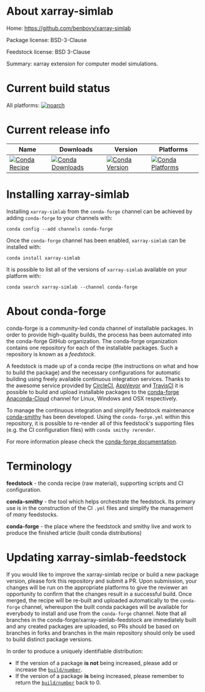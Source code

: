 About xarray-simlab
===================

Home: https://github.com/benbovy/xarray-simlab

Package license: BSD-3-Clause

Feedstock license: BSD 3-Clause

Summary: xarray extension for computer model simulations.



Current build status
====================

All platforms:
[![noarch](https://img.shields.io/circleci/project/github/conda-forge/xarray-simlab-feedstock/master.svg?label=noarch)](https://circleci.com/gh/conda-forge/xarray-simlab-feedstock)

Current release info
====================

| Name | Downloads | Version | Platforms |
| --- | --- | --- | --- |
| [![Conda Recipe](https://img.shields.io/badge/recipe-xarray--simlab-green.svg)](https://anaconda.org/conda-forge/xarray-simlab) | [![Conda Downloads](https://img.shields.io/conda/dn/conda-forge/xarray-simlab.svg)](https://anaconda.org/conda-forge/xarray-simlab) | [![Conda Version](https://img.shields.io/conda/vn/conda-forge/xarray-simlab.svg)](https://anaconda.org/conda-forge/xarray-simlab) | [![Conda Platforms](https://img.shields.io/conda/pn/conda-forge/xarray-simlab.svg)](https://anaconda.org/conda-forge/xarray-simlab) |

Installing xarray-simlab
========================

Installing `xarray-simlab` from the `conda-forge` channel can be achieved by adding `conda-forge` to your channels with:

```
conda config --add channels conda-forge
```

Once the `conda-forge` channel has been enabled, `xarray-simlab` can be installed with:

```
conda install xarray-simlab
```

It is possible to list all of the versions of `xarray-simlab` available on your platform with:

```
conda search xarray-simlab --channel conda-forge
```


About conda-forge
=================

conda-forge is a community-led conda channel of installable packages.
In order to provide high-quality builds, the process has been automated into the
conda-forge GitHub organization. The conda-forge organization contains one repository
for each of the installable packages. Such a repository is known as a *feedstock*.

A feedstock is made up of a conda recipe (the instructions on what and how to build
the package) and the necessary configurations for automatic building using freely
available continuous integration services. Thanks to the awesome service provided by
[CircleCI](https://circleci.com/), [AppVeyor](https://www.appveyor.com/)
and [TravisCI](https://travis-ci.org/) it is possible to build and upload installable
packages to the [conda-forge](https://anaconda.org/conda-forge)
[Anaconda-Cloud](https://anaconda.org/) channel for Linux, Windows and OSX respectively.

To manage the continuous integration and simplify feedstock maintenance
[conda-smithy](https://github.com/conda-forge/conda-smithy) has been developed.
Using the ``conda-forge.yml`` within this repository, it is possible to re-render all of
this feedstock's supporting files (e.g. the CI configuration files) with ``conda smithy rerender``.

For more information please check the [conda-forge documentation](https://conda-forge.org/docs/).

Terminology
===========

**feedstock** - the conda recipe (raw material), supporting scripts and CI configuration.

**conda-smithy** - the tool which helps orchestrate the feedstock.
                   Its primary use is in the construction of the CI ``.yml`` files
                   and simplify the management of *many* feedstocks.

**conda-forge** - the place where the feedstock and smithy live and work to
                  produce the finished article (built conda distributions)


Updating xarray-simlab-feedstock
================================

If you would like to improve the xarray-simlab recipe or build a new
package version, please fork this repository and submit a PR. Upon submission,
your changes will be run on the appropriate platforms to give the reviewer an
opportunity to confirm that the changes result in a successful build. Once
merged, the recipe will be re-built and uploaded automatically to the
`conda-forge` channel, whereupon the built conda packages will be available for
everybody to install and use from the `conda-forge` channel.
Note that all branches in the conda-forge/xarray-simlab-feedstock are
immediately built and any created packages are uploaded, so PRs should be based
on branches in forks and branches in the main repository should only be used to
build distinct package versions.

In order to produce a uniquely identifiable distribution:
 * If the version of a package **is not** being increased, please add or increase
   the [``build/number``](https://conda.io/docs/user-guide/tasks/build-packages/define-metadata.html#build-number-and-string).
 * If the version of a package **is** being increased, please remember to return
   the [``build/number``](https://conda.io/docs/user-guide/tasks/build-packages/define-metadata.html#build-number-and-string)
   back to 0.
